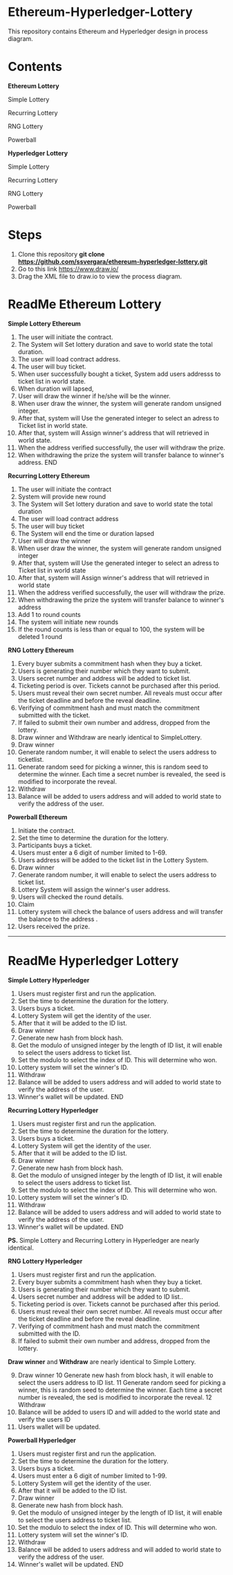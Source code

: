 # Ethereum-Hyperledger-Lottery

This repository contains Ethereum and Hyperledger design in process diagram. 

# Contents

**Ethereum Lottery**

Simple Lottery

Recurring Lottery

RNG Lottery

Powerball

**Hyperledger Lottery**

Simple Lottery

Recurring Lottery

RNG Lottery

Powerball

# Steps

1. Clone this repository **git clone https://github.com/ssvergara/ethereum-hyperledger-lottery.git**
2. Go to this link https://www.draw.io/ 
3. Drag the XML file to draw.io to view the process diagram.

# ReadMe Ethereum Lottery

**Simple Lottery Ethereum**

1. The user will initiate the contract.
2. The System will Set lottery duration and save to world state the total duration.
3. The user will load contract address.
4. The user will buy ticket.
5. When user successfully bought a ticket, System add users addresss to ticket list in world state.
6. When duration will lapsed,
7. User will draw the winner if he/she will be the winner.
8. When user draw the winner, the system will generate random unsigned integer.
9. After that, system will Use the generated integer to select an adress to Ticket list in world state.
10. After that, system will Assign winner's address that will retrieved in world state.
11. When the address verified successfully, the user will withdraw the prize.
12. When withdrawing the prize the system will transfer balance to winner's address.
END

**Recurring Lottery Ethereum**

1. The user will initiate the contract
2. System will provide new round
3. The System will Set lottery duration and save to world state the total duration
4. The user will load contract address
5. The user will buy ticket
6. The System will end the time or duration lapsed
7. User will draw the winner
8. When user draw the winner, the system will generate random unsigned integer
9. After that, system will Use the generated integer to select an adress to Ticket list in world state
10. After that, system will Assign winner's address that will retrieved in world state
11. When the address verified successfully, the user will withdraw the prize.
12. When withdrawing the prize the system will transfer balance to winner's address
13. Add 1 to round counts
14. The system will initiate new rounds
15. If the round counts is less than or equal to 100, the system will be deleted 1 round

**RNG Lottery Ethereum**

1. Every buyer submits a commitment hash when they buy a ticket.
2. Users is generating their number which they want to submit.
3. Users secret number and address will be added to ticket list.
4. Ticketing period is over. Tickets cannot be purchased after this period.
5. Users must reveal their own secret number.  All reveals must occur after the ticket deadline and before the reveal deadline.
6. Verifying of commitment hash and must match the commitment submitted with the ticket.
7. If failed to submit their own number and address, dropped from the lottery.
8. Draw winner and Withdraw are nearly identical to SimpleLottery.
9. Draw winner 
10. Generate random number, it will enable to select the users address to ticketlist.
11. Generate random seed for picking a winner, this is random seed to determine the winner. Each time a secret number is revealed, the seed is modified to incorporate the reveal.
12. Withdraw 	
13. Balance will be added to users address and will added to world state to verify the address of the user.

**Powerball Ethereum**

1. Initiate the contract.
2. Set the time to determine the duration for the lottery.
3. Participants buys a ticket.
4. Users must enter a 6 digit of number limited to 1-69.
5. Users address will be added to the ticket list in the Lottery System.
6. Draw winner 
7. Generate random number, it will enable to select the users address to ticket list.
8. Lottery System will assign the winner's user address.
9. Users will checked the round details.
10. Claim
11. Lottery system will check the balance of users address and will transfer the balance to the address .
12. Users received the prize.

______________________________________________________________________________________________________

# ReadMe Hyperledger Lottery

**Simple Lottery Hyperledger**

1. Users must register first and run the application.
2. Set the time to determine the duration for the lottery.
3. Users buys a ticket.
4. Lottery System will get the identity of the user.
5. After that it will be added to the ID list.
6. Draw winner 
7. Generate new hash from block hash.
8. Get the modulo of unsigned integer by the length of ID list, it will enable to select the users address to ticket list.
9. Set the modulo to select the index of ID. This will determine who won.
10. Lottery system will set the winner's ID.
11. Withdraw 	
12. Balance will be added to users address and will added to world state to verify the address of the user.
13. Winner's wallet will be updated.
END

**Recurring Lottery Hyperledger**

1. Users must register first and run the application.
2. Set the time to determine the duration for the lottery.
3. Users buys a ticket.
4. Lottery System will get the identity of the user.
5. After that it will be added to the ID list.
6. Draw winner 
7. Generate new hash from block hash.
8. Get the modulo of unsigned integer by the length of ID list, it will enable to select the users address to ticket list.
9. Set the modulo to select the index of ID. This will determine who won.
10. Lottery system will set the winner's ID.
11. Withdraw 	
12. Balance will be added to users address and will added to world state to verify the address of the user.
13. Winner's wallet will be updated.
END

**PS.** Simple Lottery and Recurring Lottery in Hyperledger are nearly identical.

**RNG Lottery Hyperledger**

1. Users must register first and run the application.
2. Every buyer submits a commitment hash when they buy a ticket.
3. Users is generating their number which they want to submit.
4. Users secret number and address will be added to ID list..
5. Ticketing period is over. Tickets cannot be purchased after this period.
6. Users must reveal their own secret number.  All reveals must occur after the ticket deadline and before the reveal deadline.
7. Verifying of commitment hash and must match the commitment submitted with the ID.
8. If failed to submit their own number and address, dropped from the lottery.

**Draw winner** and **Withdraw** are nearly identical to Simple Lottery.

9. Draw winner 
10 Generate new hash from block hash, it will enable to select the users address to ID list.
11 Generate random seed for picking a winner, this is random seed to determine the winner. Each time a secret number is revealed, the sed is modified to incorporate the reveal.
12 Withdraw 	
13. Balance will be added to users ID and will added to the world state and verify the users ID
14. Users wallet will be updated.

**Powerball Hyperledger**

1. Users must register first and run the application.
2. Set the time to determine the duration for the lottery.
3. Users buys a ticket.
4. Users must enter a 6 digit of number limited to 1-99.
5. Lottery System will get the identity of the user.
6. After that it will be added to the ID list.
7. Draw winner 
8. Generate new hash from block hash.
9. Get the modulo of unsigned integer by the length of ID list, it will enable to select the users address to ticket list.
10. Set the modulo to select the index of ID. This will determine who won.
11. Lottery system will set the winner's ID.
12. Withdraw 	
13. Balance will be added to users address and will added to world state to verify the address of the user.
14. Winner's wallet will be updated.
END

